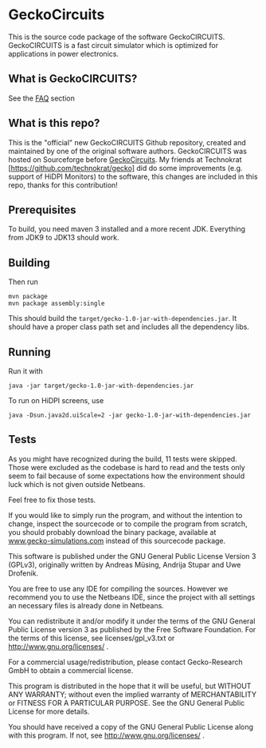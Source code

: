 # GeckoCircuits

This is the source code package of the software GeckoCIRCUITS. GeckoCIRCUITS is a fast circuit simulator which is optimized for applications in power electronics.


## What is GeckoCIRCUITS?
See the [FAQ](FAQ.md) section

## What is this repo?

This is the "official" new GeckoCIRCUITS Github repository, created and maintained by one of the original software authors.
GeckoCIRCUITS was hosted on Sourceforge before [GeckoCircuits](https://sourceforge.net/projects/geckocircuits/).
My friends at Technokrat [https://github.com/technokrat/gecko] did do some improvements (e.g. support of HiDPI Monitors) to the software, this changes are included in this repo, thanks for this contribution!

## Prerequisites

To build, you need maven 3 installed and a more recent JDK. Everything from JDK9 to JDK13 should work.

## Building

Then run

```
mvn package
mvn package assembly:single
```

This should build the `target/gecko-1.0-jar-with-dependencies.jar`.
It should have a proper class path set and includes all the dependency libs.

## Running

Run it with

```java -jar target/gecko-1.0-jar-with-dependencies.jar```

To run on HiDPI screens, use

```java -Dsun.java2d.uiScale=2 -jar gecko-1.0-jar-with-dependencies.jar```

## Tests

As you might have recognized during the build, 11 tests were skipped. Those were excluded as the codebase is hard to read and the tests only seem to fail because of some expectations how the environment should luck which is not given outside Netbeans.

Feel free to fix those tests.

If you would like to simply run the program, and without the intention to change, inspect
the sourcecode or to compile the program from scratch, you should probably download
the binary package, available at www.gecko-simulations.com instead of this sourcecode
package.

This software is published under the GNU General Public License Version 3 (GPLv3), originally written by Andreas Müsing, Andrija Stupar and Uwe Drofenik.

You are free to use any IDE for compiling the sources. However we recommend you to use the Netbeans IDE, since the project with all settings an necessary files is already done in Netbeans.


You can redistribute it and/or modify it under the terms of the GNU General Public License version 3 as published by the Free Software Foundation. For the terms of this license, see licenses/gpl_v3.txt or http://www.gnu.org/licenses/ .

For a commercial usage/redistribution, please contact Gecko-Research GmbH to obtain a commercial license.

This program is distributed in the hope that it will be useful, but WITHOUT ANY WARRANTY; without even the implied warranty of MERCHANTABILITY or FITNESS FOR A PARTICULAR PURPOSE. See the GNU General Public License for more details.

You should have received a copy of the GNU General Public License along with this program. If not, see http://www.gnu.org/licenses/ .
